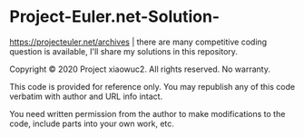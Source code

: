 # Project-Euler.net-Solution-

https://projecteuler.net/archives | there are many competitive coding question is available, I'll share my solutions in this repository. 







Copyright © 2020 Project xiaowuc2. All rights reserved. No warranty.

This code is provided for reference only. You may republish any of this code verbatim with author and URL info intact.

You need written permission from the author to make modifications to the code, include parts into your own work, etc.
